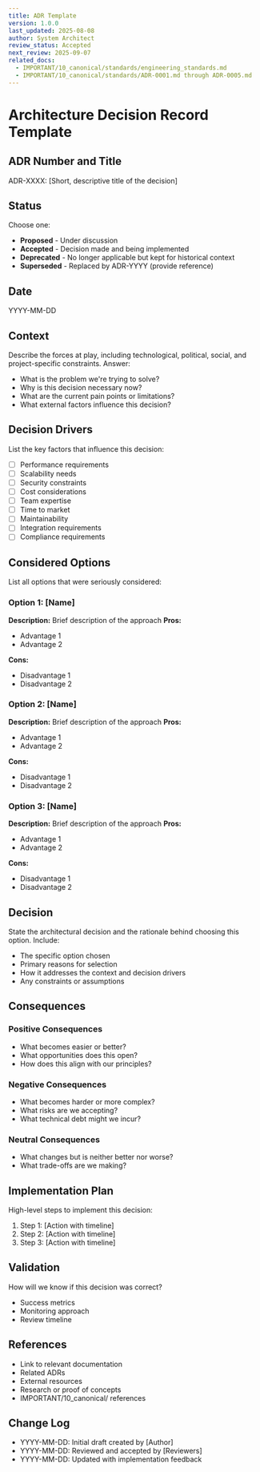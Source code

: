 ```yaml
---
title: ADR Template
version: 1.0.0
last_updated: 2025-08-08
author: System Architect
review_status: Accepted
next_review: 2025-09-07
related_docs:
  - IMPORTANT/10_canonical/standards/engineering_standards.md
  - IMPORTANT/10_canonical/standards/ADR-0001.md through ADR-0005.md
---
```


# Architecture Decision Record Template

## ADR Number and Title
ADR-XXXX: [Short, descriptive title of the decision]

## Status
Choose one: 
- **Proposed** - Under discussion
- **Accepted** - Decision made and being implemented
- **Deprecated** - No longer applicable but kept for historical context
- **Superseded** - Replaced by ADR-YYYY (provide reference)

## Date
YYYY-MM-DD

## Context
Describe the forces at play, including technological, political, social, and project-specific constraints. Answer:
- What is the problem we're trying to solve?
- Why is this decision necessary now?
- What are the current pain points or limitations?
- What external factors influence this decision?

## Decision Drivers
List the key factors that influence this decision:
- [ ] Performance requirements
- [ ] Scalability needs
- [ ] Security constraints
- [ ] Cost considerations
- [ ] Team expertise
- [ ] Time to market
- [ ] Maintainability
- [ ] Integration requirements
- [ ] Compliance requirements

## Considered Options
List all options that were seriously considered:

### Option 1: [Name]
**Description:** Brief description of the approach
**Pros:**
- Advantage 1
- Advantage 2

**Cons:**
- Disadvantage 1
- Disadvantage 2

### Option 2: [Name]
**Description:** Brief description of the approach
**Pros:**
- Advantage 1
- Advantage 2

**Cons:**
- Disadvantage 1
- Disadvantage 2

### Option 3: [Name]
**Description:** Brief description of the approach
**Pros:**
- Advantage 1
- Advantage 2

**Cons:**
- Disadvantage 1
- Disadvantage 2

## Decision
State the architectural decision and the rationale behind choosing this option. Include:
- The specific option chosen
- Primary reasons for selection
- How it addresses the context and decision drivers
- Any constraints or assumptions

## Consequences

### Positive Consequences
- What becomes easier or better?
- What opportunities does this open?
- How does this align with our principles?

### Negative Consequences
- What becomes harder or more complex?
- What risks are we accepting?
- What technical debt might we incur?

### Neutral Consequences
- What changes but is neither better nor worse?
- What trade-offs are we making?

## Implementation Plan
High-level steps to implement this decision:
1. Step 1: [Action with timeline]
2. Step 2: [Action with timeline]
3. Step 3: [Action with timeline]

## Validation
How will we know if this decision was correct?
- Success metrics
- Monitoring approach
- Review timeline

## References
- Link to relevant documentation
- Related ADRs
- External resources
- Research or proof of concepts
- IMPORTANT/10_canonical/ references

## Change Log
- YYYY-MM-DD: Initial draft created by [Author]
- YYYY-MM-DD: Reviewed and accepted by [Reviewers]
- YYYY-MM-DD: Updated with implementation feedback

